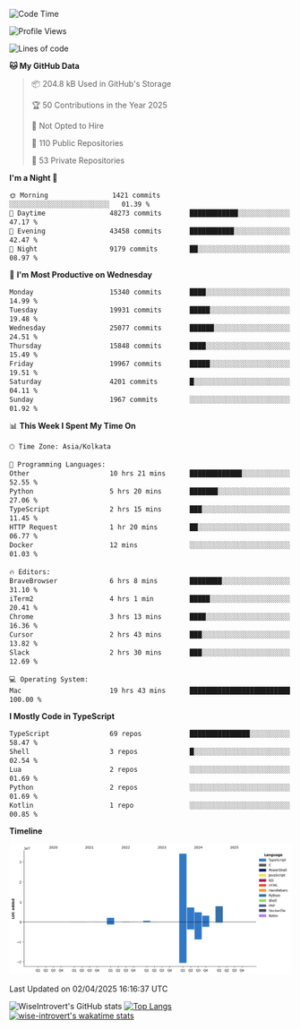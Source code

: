 <!--START_SECTION:waka-->
![Code Time](http://img.shields.io/badge/Code%20Time-2%2C314%20hrs%203%20mins-blue)

![Profile Views](http://img.shields.io/badge/Profile%20Views-0-blue)

![Lines of code](https://img.shields.io/badge/From%20Hello%20World%20I%27ve%20Written-60.3%20million%20lines%20of%20code-blue)

**🐱 My GitHub Data** 

> 📦 204.8 kB Used in GitHub's Storage 
 > 
> 🏆 50 Contributions in the Year 2025
 > 
> 🚫 Not Opted to Hire
 > 
> 📜 110 Public Repositories 
 > 
> 🔑 53 Private Repositories 
 > 
**I'm a Night 🦉** 

```text
🌞 Morning                1421 commits        ░░░░░░░░░░░░░░░░░░░░░░░░░   01.39 % 
🌆 Daytime                48273 commits       ████████████░░░░░░░░░░░░░   47.17 % 
🌃 Evening                43458 commits       ███████████░░░░░░░░░░░░░░   42.47 % 
🌙 Night                  9179 commits        ██░░░░░░░░░░░░░░░░░░░░░░░   08.97 % 
```
📅 **I'm Most Productive on Wednesday** 

```text
Monday                   15340 commits       ████░░░░░░░░░░░░░░░░░░░░░   14.99 % 
Tuesday                  19931 commits       █████░░░░░░░░░░░░░░░░░░░░   19.48 % 
Wednesday                25077 commits       ██████░░░░░░░░░░░░░░░░░░░   24.51 % 
Thursday                 15848 commits       ████░░░░░░░░░░░░░░░░░░░░░   15.49 % 
Friday                   19967 commits       █████░░░░░░░░░░░░░░░░░░░░   19.51 % 
Saturday                 4201 commits        █░░░░░░░░░░░░░░░░░░░░░░░░   04.11 % 
Sunday                   1967 commits        ░░░░░░░░░░░░░░░░░░░░░░░░░   01.92 % 
```


📊 **This Week I Spent My Time On** 

```text
🕑︎ Time Zone: Asia/Kolkata

💬 Programming Languages: 
Other                    10 hrs 21 mins      █████████████░░░░░░░░░░░░   52.55 % 
Python                   5 hrs 20 mins       ███████░░░░░░░░░░░░░░░░░░   27.06 % 
TypeScript               2 hrs 15 mins       ███░░░░░░░░░░░░░░░░░░░░░░   11.45 % 
HTTP Request             1 hr 20 mins        ██░░░░░░░░░░░░░░░░░░░░░░░   06.77 % 
Docker                   12 mins             ░░░░░░░░░░░░░░░░░░░░░░░░░   01.03 % 

🔥 Editors: 
BraveBrowser             6 hrs 8 mins        ████████░░░░░░░░░░░░░░░░░   31.10 % 
iTerm2                   4 hrs 1 min         █████░░░░░░░░░░░░░░░░░░░░   20.41 % 
Chrome                   3 hrs 13 mins       ████░░░░░░░░░░░░░░░░░░░░░   16.36 % 
Cursor                   2 hrs 43 mins       ███░░░░░░░░░░░░░░░░░░░░░░   13.82 % 
Slack                    2 hrs 30 mins       ███░░░░░░░░░░░░░░░░░░░░░░   12.69 % 

💻 Operating System: 
Mac                      19 hrs 43 mins      █████████████████████████   100.00 % 
```

**I Mostly Code in TypeScript** 

```text
TypeScript               69 repos            ███████████████░░░░░░░░░░   58.47 % 
Shell                    3 repos             █░░░░░░░░░░░░░░░░░░░░░░░░   02.54 % 
Lua                      2 repos             ░░░░░░░░░░░░░░░░░░░░░░░░░   01.69 % 
Python                   2 repos             ░░░░░░░░░░░░░░░░░░░░░░░░░   01.69 % 
Kotlin                   1 repo              ░░░░░░░░░░░░░░░░░░░░░░░░░   00.85 % 
```



**Timeline**

![Lines of Code chart](https://raw.githubusercontent.com/wise-introvert/wise-introvert/master/assets/bar_graph.png)


 Last Updated on 02/04/2025 16:16:37 UTC
<!--END_SECTION:waka-->

![WiseIntrovert's GitHub stats](https://github-readme-stats.vercel.app/api?username=wise-introvert&count_private=true&show_icons=true)
[![Top Langs](https://github-readme-stats.vercel.app/api/top-langs/?username=wise-introvert&langs_count=10)](https://github.com/anuraghazra/github-readme-stats)
[![wise-introvert's wakatime stats](https://github-readme-stats.vercel.app/api/wakatime?username=wiseintrovert)](https://github.com/anuraghazra/github-readme-stats)
